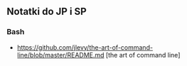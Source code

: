 ## Notatki do JP i SP

### Bash

* https://github.com/jlevy/the-art-of-command-line/blob/master/README.md [the art of command line]
